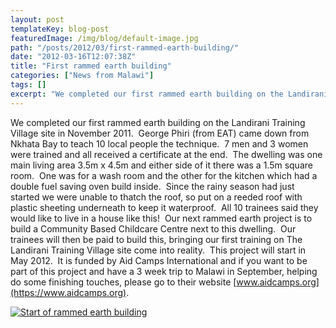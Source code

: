 ```yaml
---
layout: post
templateKey: blog-post
featuredImage: /img/blog/default-image.jpg
path: "/posts/2012/03/first-rammed-earth-building/"
date: "2012-03-16T12:07:38Z"
title: "First rammed earth building"
categories: ["News from Malawi"]
tags: []
excerpt: "We completed our first rammed earth building on the Landirani Training Village site in November 201..."
---
```


We completed our first rammed earth building on the Landirani Training Village site in November 2011.  George Phiri (from EAT) came down from Nkhata Bay to teach 10 local people the technique.  7 men and 3 women were trained and all received a certificate at the end.  The dwelling was one main living area 3.5m x 4.5m and either side of it there was a 1.5m square room.  One was for a wash room and the other for the kitchen which had a double fuel saving oven build inside.  Since the rainy season had just started we were unable to thatch the roof, so put on a reeded roof with plastic sheeting underneath to keep it waterproof.  All 10 trainees said they would like to live in a house like this!  Our next rammed earth project is to build a Community Based Childcare Centre next to this dwelling.  Our trainees will then be paid to build this, bringing our first training on The Landirani Training Village site come into reality.  This project will start in May 2012.  It is funded by Aid Camps International and if you want to be part of this project and have a 3 week trip to Malawi in September, helping do some finishing touches, please go to their website [www.aidcamps.org](https://www.aidcamps.org).

[![Start of rammed earth building](https://f000.backblazeb2.com/file/avm-wp-uploads/2012/03/IMG_0015-150x150.jpg "Making the formwork")](https://f000.backblazeb2.com/file/avm-wp-uploads/2012/03/IMG_0015.jpg)
